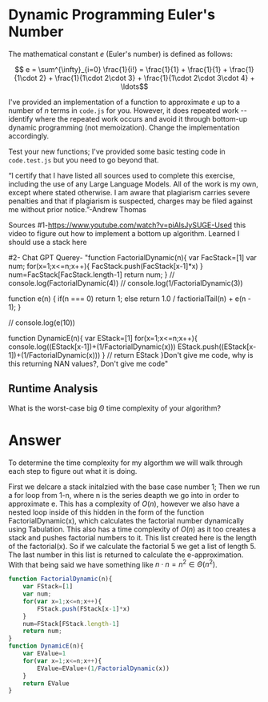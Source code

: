 # Dynamic Programming Euler's Number

The mathematical constant $e$ (Euler's number) is defined as follows:

$$ e = \sum^{\infty}_{i=0} \frac{1}{i!} = \frac{1}{1} + \frac{1}{1} +
\frac{1}{1\cdot 2} + \frac{1}{1\cdot 2\cdot 3} + \frac{1}{1\cdot 2\cdot 3\cdot
4} + \ldots$$

I've provided an implementation of a function to approximate $e$ up to a number
of $n$ terms in `code.js` for you. However, it does repeated work -- identify
where the repeated work occurs and avoid it through bottom-up dynamic
programming (not memoization). Change the implementation accordingly.

Test your new functions; I've provided some basic testing code in `code.test.js`
but you need to go beyond that.

“I certify that I have listed all sources used to complete this exercise, including the use
of any Large Language Models. All of the work is my own, except where stated
otherwise. I am aware that plagiarism carries severe penalties and that if plagiarism is
suspected, charges may be filed against me without prior notice.”-Andrew Thomas

Sources
#1-https://www.youtube.com/watch?v=piAlsJySUGE-Used this video to figure out how to implement a bottom up algorithm. Learned I should use a stack here

#2- Chat GPT Querey- "function FactorialDynamic(n){
    var FacStack=[1]
    var num;
    for(x=1;x<=n;x++){
        FacStack.push(FacStack[x-1]*x)
    }
    num=FacStack[FacStack.length-1]
    return num;
}
// console.log(FactorialDynamic(4))
// console.log(1/FactorialDynamic(3))

function e(n) {
    if(n === 0) return 1;
    else return 1.0 / factiorialTail(n) + e(n - 1);
}

// console.log(e(10))

function DynamicE(n){
    var EStack=[1]
    for(x=1;x<=n;x++){
       console.log((EStack[x-1])+(1/FactorialDynamic(x)))
        EStack.push((EStack[x-1])+(1/FactorialDynamic(x)))
    }
    // return EStack
}Don't give me code, why is this returning NAN values?, Don't give me code"

## Runtime Analysis

What is the worst-case big $\Theta$ time complexity of your algorithm?

# Answer

To determine the time complexity for my algorthm we will walk through each step to figure out what it is doing.

First we delcare a stack initalzied with the base case number 1;
Then we run a for loop from 1-n, where n is the series deapth we go into in order to approximate e. This has a complexity of $O(n)$, however we also have a nested loop inside of this hidden in the form of the function FactorialDynamic(x), which calculates the factorial number dynamically using Tabulation. This also has a time complexity of $O(n)$ as it too creates a stack and pushes factorial numbers to it. This list created here is the length of the factorial(x). So if we calculate the factorial 5 we get a list of length 5. The last number in this list is returned to calculate the e-approximation. With that being said we have something like $n\cdot n=n^2\in \Theta(n^2)$.

```Javascript
function FactorialDynamic(n){
    var FStack=[1]
    var num;
    for(var x=1;x<=n;x++){
        FStack.push(FStack[x-1]*x)
    }
    num=FStack[FStack.length-1]
    return num;
}
function DynamicE(n){
    var EValue=1
    for(var x=1;x<=n;x++){
        EValue=EValue+(1/FactorialDynamic(x))
    }
    return EValue
}

```
